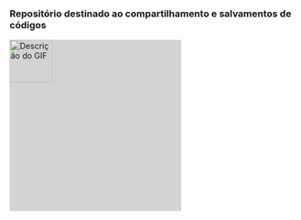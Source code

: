 ### Repositório destinado ao compartilhamento e salvamentos de códigos
<body>
    <div style="width: 300px; height: 300px; background-color: lightgray;">
        <img src="https://media.tenor.com/_NlZKqzpDPwAAAAj/emoji-like.gif" alt="Descrição do GIF" style="width: 50%; height: 50%;">
    </div>
</body>
